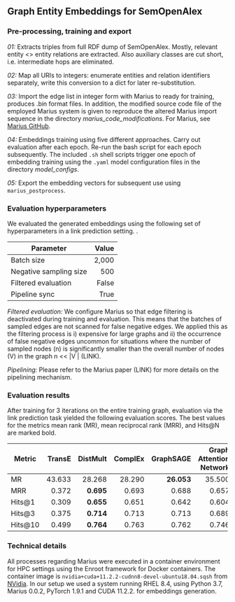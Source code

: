 ## Graph Entity Embeddings for SemOpenAlex

### Pre-processing, training and export

*01:* Extracts triples from full RDF dump of SemOpenAlex. Mostly, relevant entity <> entity relations are extracted. Also auxiliary classes are cut short, i.e. intermediate hops are eliminated.

*02:* Map all URIs to integers: enumerate entities and relation identifiers separately, write this conversion to a dict for later re-substitution.

*03:* Import the edge list in integer form with Marius to ready for training, produces .bin format files. In addition, the modified source code file of the employed Marius system is given to reproduce the altered Marius import sequence in the directory *marius_code_modifications*. For Marius, see [Marius GitHub](https://github.com/marius-team/marius).

*04:* Embeddings training using five different approaches. Carry out evaluation after each epoch. Re-run the bash script for each epoch subsequently. The included `.sh` shell scripts trigger one epoch of embedding training using the `.yaml` model configuration files in the directory *model_configs*.

*05:* Export the embedding vectors for subsequent use using `marius_postprocess`.

### Evaluation hyperparameters

We evaluated the generated embeddings using the following set of hyperparameters in a link prediction setting. . 

| Parameter  | Value | 
|---------|-------:|
| Batch size | 2,000 | 
| Negative sampling size  |  500 | 
| Filtered evaluation  |  False | 
| Pipeline sync |  True | 

*Filtered evaluation:* We configure Marius so that edge filtering is deactivated during training and evaluation. This means that the batches of sampled edges are not scanned for false negative edges. We applied this as the filtering process is i) expensive for large graphs and ii) the occurrence of false negative edges uncommon for situations where the number of sampled nodes (n) is significantly smaller than the overall number of nodes (V) in the graph n << |V | (LINK).

*Pipelining:* Please refer to the Marius paper (LINK) for more details on the pipelining mechanism.


### Evaluation results

After training for 3 iterations on the entire training graph, evaluation via the link prediction task yielded the following evaluation scores. The best values for the metrics mean rank (MR), mean reciprocal rank (MRR), and Hits@N are marked bold.

| Metric  | TransE | DistMult | ComplEx | GraphSAGE |   Graph Attention Network   |
|---------|-------:|---------:|--------:|----------:|--------:|
| MR      | 43.633 |   28.268 |  28.290 |   **26.053**  |  35.500 |
| MRR     |  0.372 |  **0.695**|  0.693  |   0.688   |   0.657 |
| Hits@1  |  0.309 |  **0.655**|  0.651  |   0.642   |   0.604 |
| Hits@3  |  0.375 |  **0.714**|  0.713  |   0.713   |   0.689 |
| Hits@10 |  0.499 |  **0.764**|  0.763  |   0.762   |   0.746 |


### Technical details

All processes regarding Marius were executed in a container environment for HPC settings using the Enroot framework for Docker containers. 
The container image is `nvidia+cuda+11.2.2-cudnn8-devel-ubuntu18.04.sqsh` from [NVidia](https://catalog.ngc.nvidia.com/containers).
In our setup we used a system running RHEL 8.4, using Python 3.7, Marius 0.0.2, PyTorch 1.9.1 and CUDA 11.2.2. for embeddings generation. 
